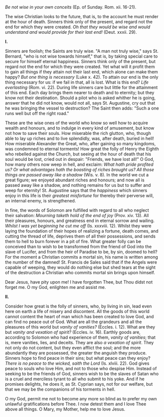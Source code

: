 
*Be not wise in your own conceits* (Ep. of Sunday. Rom. xii. 16-21).

The wise Christian looks to the future, that is, to the account he must render at the hour of death. Sinners think only of the present, and regard not the end for which they were created. *Oh that they would be wise and would understand and would provide for their last end!* (Deut. xxxii. 29).

**I\.**

Sinners are foolish; the Saints are truly wise. \"A man not truly wise,\" says St. Bernard, \"who is not wise towards himself,\" that is, by taking special care to secure for himself eternal happiness. Sinners think only of the present, but regard not the end for which they were created. Yet what will it profit them to gain all things if they attain not their last end, which alone can make them happy? *But one thing is necessary* (Luke x. 42). To attain our end is the only thing necessary for us: if we fail in that, all is lost. What is this end? *Life everlasting* (Rom. vi. 22). During life sinners care but little for the attainment of this end. Each day brings them nearer to death and to eternity; but they know not their destination. Should a pilot who is asked whither he is going, answer that he did not know, would not all, says St. Augustine, cry out that he was bringing the vessel to destruction? The Saint then adds: \"Such a one runs well but off the right road.\"

These are the wise ones of the world who know so well how to acquire wealth and honours, and to indulge in every kind of amusement, but know not how to save their souls. How miserable the rich glutton, who, though able to lay up riches and to live splendidly, was, after death, buried in hell! How miserable Alexander the Great, who, after gaining so many kingdoms, was condemned to eternal torments! How great the folly of Henry the Eighth who rebelled against the Church, but seeing at the hour of death that his soul would be lost, cried out in despair: \"Friends, we have lost all!\" O God, how many others now weep in hell, and exclaim: *What hath pride profited us? Or what advantages hath the boasting of riches brought us? All those things are passed away like a shadow* (Wis. v. 8). In the world we cut a great figure; we enjoyed abundant riches and honours; and now all is passed away like a shadow, and nothing remains for us but to suffer and weep for eternity! St. Augustine says that the *happiness* which sinners enjoy in this life is their *greatest misfortune* for thereby their perverse will, an internal enemy, is strengthened.

In fine, the words of Solomon are fulfilled with regard to all who neglect their salvation: *Mourning taketh hold of the end of joy* (Prov. xiv. 13). All their pleasures, honours, and greatness end in eternal sorrow and wailing. *Whilst I was yet beginning he cut me off* (Is. xxxviii. 12). Whilst they were laying the foundation of their hopes of realizing a fortune, death comes, and cutting the thread of life, deprives them of all their possessions, and sends them to hell to burn forever in a pit of fire. What greater folly can be conceived than to wish to be transformed from the friend of God into the slave of Lucifer, and from the heir of Paradise to be, by sin, doomed to hell? For the moment a Christian commits a mortal sin, his name is written among the number of the damned! St. Francis de Sales said that if the Angels were capable of weeping, they would do nothing else but shed tears at the sight of the destruction a Christian who commits mortal sin brings upon himself.

Dear Jesus, have pity upon me! I have forgotten Thee, but Thou didst not forget me. O my God, enlighten me and assist me.

**II\.**

Consider how great is the folly of sinners, who, by living in sin, lead even here on earth a life of misery and discontent. All the goods of this world cannot content the heart of man which has been created to love God, and can find no peace out of God. What are all the grandeurs and all the pleasures of this world but *vanity of vanities?* (Eccles. i. 12). What are they but *vanity and vexation of spirit?* (Eccles. iv. 16). Earthly goods are, according to Solomon who had experience of them, *vanity of vanities*; that is, mere vanities, lies, and deceits. They are also *a vexation of spirit*. They not only do not content, but they even afflict the soul; and the more abundantly they are possessed, the greater the anguish they produce. Sinners hope to find peace in their sins; but what peace can they enjoy? *There is no peace to the wicked, saith the Lord* (Is. xlviii. 22). God gives peace to souls who love Him, and not to those who despise Him. Instead of seeking to be the friends of God, sinners wish to be the slaves of Satan who is a cruel and merciless tyrant to all who submit to his yoke. And if he promises delights, he does it, as St. Cyprian says, not for our welfare, but that we may be the companions of his torments in hell.

O my God, permit me not to become any more so blind as to prefer my own unlawful gratifications before Thee. I now detest them and I love Thee above all things. O Mary, my Mother, help me to love Jesus.

